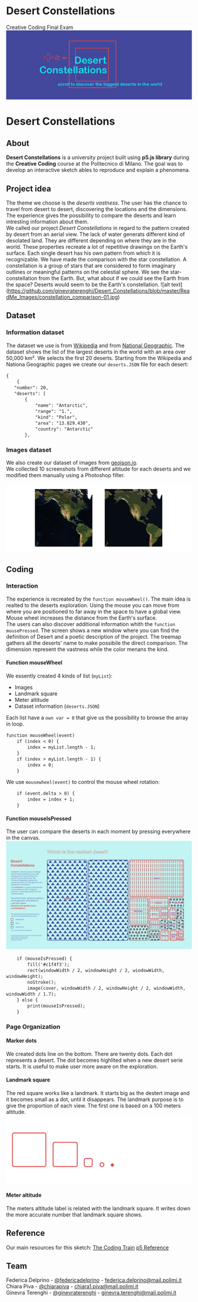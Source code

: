 # Desert Constellations
Creative Coding Final Exam
![alt text](https://github.com/ginevraterenghi/Desert_Constellations/blob/master/ReadMe_Images/Title.jpg)

# Desert Constellations

## About
**Desert Constellations** is a university project built using **p5.js library** during the **Creative Coding** course at the Politecnico di Milano. 
The goal was to develop an interactive sketch ables to reproduce and explain a phenomena.

## Project idea
The theme we choose is the *deserts vastness*. The user has the chance to travel from desert to desert, discovering the locations and the dimensions. The experience gives the possibility to compare the deserts and learn intresting information about them. <br/>
We called our project *Desert Constellations* in regard to the pattern created by desert from an aerial view. The lack of water generats different kind of desolated land. They are different depending on where they are in the world. These properties recreate a lot of repetitive drawings on the Earth's surface. Each single desert has his own pattern from which it is recognizable. We have made the comparison with the star constellation. A constellation is a group of stars that are considered to form imaginary outlines or meaningful patterns on the celestial sphere. We see the star-constellation from the Earth. But, what about if we could see the Earth from the space? Deserts would seem to be the Earth's constellation.
![alt text] (https://github.com/ginevraterenghi/Desert_Constellations/blob/master/ReadMe_Images/constellation_comparison-01.jpg)

## Dataset
### Information dataset
The dataset we use is from [Wikipedia](https://it.wikipedia.org/wiki/Deserti_pi%C3%B9_grandi_del_mondo) and from [National Geographic](https://www.nationalgeographic.com/environment/habitats/deserts/). The dataset shows the list of the largest deserts in the world with an area over 50,000 km². We selects the first 20 deserts. Starting from the Wikipedia and Nationa Geographic pages we create our `deserts.JSON` file for each desert:
```
{
	{
   "number": 20,
   "deserts": [
       {
           "name": "Antarctic",
           "range": "1.",
           "kind": "Polar",
           "area": "13.829.430",
           "country": "Antarctic"
       },
```
### Images dataset
We also create our dataset of images from [geojson.io](http://geojson.io). <br>
We collected 10 screenshots from different altitude for each deserts and we modified them manually using a Photoshop filter.

![alt text](https://github.com/ginevraterenghi/Desert_Constellations/blob/master/ReadMe_Images/Images_effect.jpg)

## Coding
### Interaction
The experience is recreated by the `function mouseWheel()`. The main idea is realted to the deserts exploration. Using the mouse you can move from where you are positioned to far away in the space to have a global view. Mouse wheel increases the  distance from the Earth's surface. <br> 
The users can also discover additional information whith the `function mousePressed`. The screen shows a new window where you can find the definition of Desert and a poetic description of the project. The treemap gathers all the deserts' name to make possibile the direct comparison. The dimension represent the vastness while the color menans the kind. 

#### Function mouseWheel
We essently created 4 kinds of list (`myList`):
- Images
- Landmark square 
- Meter altitude
- Dataset information (`deserts.JSON`)

Each list have a `own var = 0` that give us the possibility to browse the array in loop.
```
function mouseWheel(event) 
	if (index < 0) {
		index = myList.length - 1;
	}
	if (index > myList.length - 1) {
		index = 0;
	}
```
We use `mousewheel(event)` to control the mouse wheel rotation:
```
	if (event.delta > 0) {
		index = index + 1;
	}
```
#### Function mouseIsPressed
The user can compare the deserts in each moment by pressing everywhere in the canvas. 
![information](https://github.com/ginevraterenghi/Desert_Constellations/blob/master/ReadMe_Images/Cover.jpg)
```
	if (mouseIsPressed) {
		fill('#c1f4f3');
		rect(windowWidth / 2, windowHeight / 2, windowWidth, windowHeight);
		noStroke();
		image(cover, windowWidth / 2, windowHeight / 2, windowWidth, windowWidth / 1.7);
	} else {
		print(mouseIsPressed);
	}
```

### Page Organization
#### Marker dots
We created dots line on the bottom. There are twenty dots. Each dot represents a desert. The dot becomes highlited when a new desert serie starts. It is useful to make user more aware on the exploration.

#### Landmark square 
The red square works like a landmark. It starts big as the destert image and it becomes small as a dot, until it disappears. The landmark purpose is to give the proportion of each view. The first one is based on a 100 meters altitude.
![alt text](https://github.com/ginevraterenghi/Desert_Constellations/blob/master/ReadMe_Images/Landmark.jpg)

#### Meter altitude
The meters altitude label is related with the landmark square. It writes down the more accurate number that landmark square shows.

## Reference
Our main resources for this sketch:
[The Coding Train](https://www.youtube.com/channel/UCvjgXvBlbQiydffZU7m1_aw)
[p5 Reference](https://p5js.org/reference/)

## Team
Federica Delprino - [@federicadelprino](https://github.com/federicadelprino) - federica.delprino@mail.polimi.it <br /> 
Chiara Piva - [@chiarapiva](https://github.com/chiarapiva) - chiara1.piva@mail.polimi.it <br /> 
Ginevra Terenghi - [@ginevraterenghi](https://github.com/ginevraterenghi) - ginevra.terenghi@mail.polimi.it
